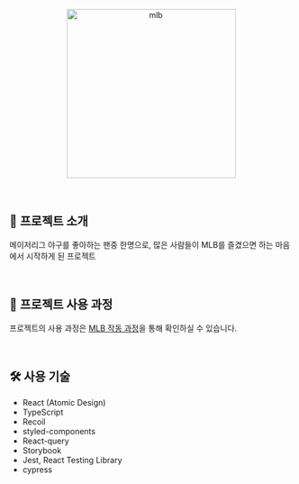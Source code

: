 <p align="middle" >
  <img width="300px;" src="https://user-images.githubusercontent.com/72953316/164895137-0d176662-bde0-4cb0-a01f-20e3ddb1c875.png" alt="mlb"/>

</p>

</br>

## 🎤 프로젝트 소개

메이저리그 야구를 좋아하는 팬중 한명으로, 많은 사람들이 MLB를 즐겼으면 하는 마음에서 시작하게 된 프로젝트

</br>

## 🧩 프로젝트 사용 과정

프로젝트의 사용 과정은 [MLB 작동 과정](https://github.com/tnehd1998/MLB/wiki)을 통해 확인하실 수 있습니다.

</br>

## 🛠 사용 기술

- React (Atomic Design)
- TypeScript
- Recoil
- styled-components
- React-query
- Storybook
- Jest, React Testing Library
- cypress

</br>
